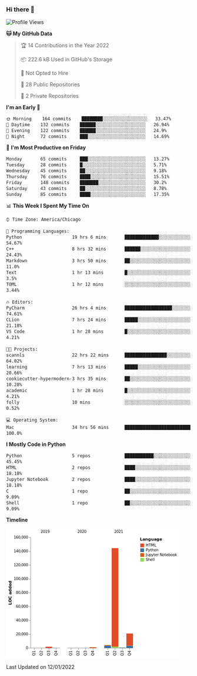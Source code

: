 ### Hi there 👋

<!--
**cauliyang/cauliyang** is a ✨ _special_ ✨ repository because its `README.md` (this file) appears on your GitHub profile.

Here are some ideas to get you started:

- 🔭 I’m currently working on ...
- 🌱 I’m currently learning ...
- 👯 I’m looking to collaborate on ...
- 🤔 I’m looking for help with ...
- 💬 Ask me about ...
- 📫 How to reach me: ...
- 😄 Pronouns: ...
- ⚡ Fun fact: ...
-->

<!--START_SECTION:waka-->
![Profile Views](http://img.shields.io/badge/Profile%20Views-1-blue)

**🐱 My GitHub Data** 

> 🏆 14 Contributions in the Year 2022
 > 
> 📦 222.6 kB Used in GitHub's Storage 
 > 
> 🚫 Not Opted to Hire
 > 
> 📜 28 Public Repositories 
 > 
> 🔑 2 Private Repositories  
 > 
**I'm an Early 🐤** 

```text
🌞 Morning    164 commits    ████████░░░░░░░░░░░░░░░░░   33.47% 
🌆 Daytime    132 commits    ██████░░░░░░░░░░░░░░░░░░░   26.94% 
🌃 Evening    122 commits    ██████░░░░░░░░░░░░░░░░░░░   24.9% 
🌙 Night      72 commits     ███░░░░░░░░░░░░░░░░░░░░░░   14.69%

```
📅 **I'm Most Productive on Friday** 

```text
Monday       65 commits     ███░░░░░░░░░░░░░░░░░░░░░░   13.27% 
Tuesday      28 commits     █░░░░░░░░░░░░░░░░░░░░░░░░   5.71% 
Wednesday    45 commits     ██░░░░░░░░░░░░░░░░░░░░░░░   9.18% 
Thursday     76 commits     ████░░░░░░░░░░░░░░░░░░░░░   15.51% 
Friday       148 commits    ███████░░░░░░░░░░░░░░░░░░   30.2% 
Saturday     43 commits     ██░░░░░░░░░░░░░░░░░░░░░░░   8.78% 
Sunday       85 commits     ████░░░░░░░░░░░░░░░░░░░░░   17.35%

```


📊 **This Week I Spent My Time On** 

```text
⌚︎ Time Zone: America/Chicago

💬 Programming Languages: 
Python                   19 hrs 6 mins       █████████████░░░░░░░░░░░░   54.67% 
C++                      8 hrs 32 mins       ██████░░░░░░░░░░░░░░░░░░░   24.43% 
Markdown                 3 hrs 50 mins       ██░░░░░░░░░░░░░░░░░░░░░░░   11.0% 
Text                     1 hr 13 mins        █░░░░░░░░░░░░░░░░░░░░░░░░   3.5% 
TOML                     1 hr 12 mins        ░░░░░░░░░░░░░░░░░░░░░░░░░   3.44%

🔥 Editors: 
PyCharm                  26 hrs 4 mins       ██████████████████░░░░░░░   74.61% 
CLion                    7 hrs 24 mins       █████░░░░░░░░░░░░░░░░░░░░   21.18% 
VS Code                  1 hr 28 mins        █░░░░░░░░░░░░░░░░░░░░░░░░   4.21%

🐱‍💻 Projects: 
scannls                  22 hrs 22 mins      ████████████████░░░░░░░░░   64.02% 
learning                 7 hrs 13 mins       █████░░░░░░░░░░░░░░░░░░░░   20.66% 
cookiecutter-hypermodern-3 hrs 35 mins       ██░░░░░░░░░░░░░░░░░░░░░░░   10.28% 
academic                 1 hr 28 mins        █░░░░░░░░░░░░░░░░░░░░░░░░   4.21% 
folly                    10 mins             ░░░░░░░░░░░░░░░░░░░░░░░░░   0.52%

💻 Operating System: 
Mac                      34 hrs 56 mins      █████████████████████████   100.0%

```

**I Mostly Code in Python** 

```text
Python                   5 repos             ███████████░░░░░░░░░░░░░░   45.45% 
HTML                     2 repos             ████░░░░░░░░░░░░░░░░░░░░░   18.18% 
Jupyter Notebook         2 repos             ████░░░░░░░░░░░░░░░░░░░░░   18.18% 
C                        1 repo              ██░░░░░░░░░░░░░░░░░░░░░░░   9.09% 
Shell                    1 repo              ██░░░░░░░░░░░░░░░░░░░░░░░   9.09%

```


**Timeline**

![Chart not found](https://raw.githubusercontent.com/cauliyang/cauliyang/main/charts/bar_graph.png) 


 Last Updated on 12/01/2022
<!--END_SECTION:waka-->
